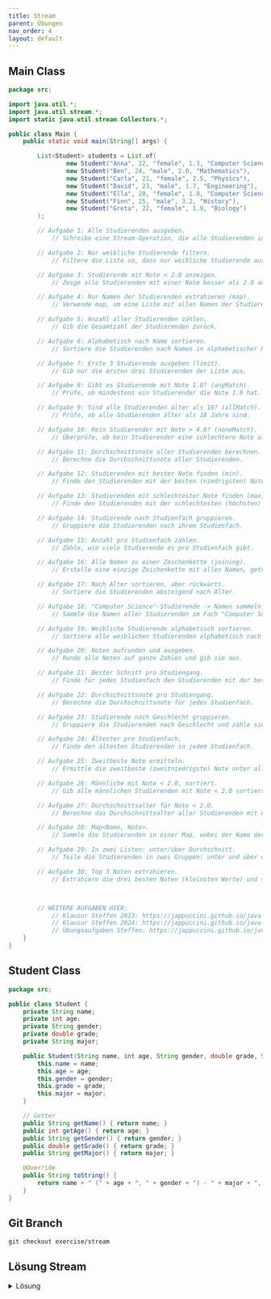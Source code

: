 ```yaml
---
title: Stream
parent: Übungen
nav_order: 4
layout: default
---
```


## Main Class
```java
package src;

import java.util.*;
import java.util.stream.*;
import static java.util.stream.Collectors.*;

public class Main {
    public static void main(String[] args) {

        List<Student> students = List.of(
                new Student("Anna", 22, "female", 1.3, "Computer Science"),
                new Student("Ben", 24, "male", 2.0, "Mathematics"),
                new Student("Carla", 21, "female", 2.5, "Physics"),
                new Student("David", 23, "male", 1.7, "Engineering"),
                new Student("Ella", 20, "female", 1.0, "Computer Science"),
                new Student("Finn", 25, "male", 3.2, "History"),
                new Student("Greta", 22, "female", 1.9, "Biology")
        );

        // Aufgabe 1: Alle Studierenden ausgeben.
            // Schreibe eine Stream-Operation, die alle Studierenden in der Konsole ausgibt.

        // Aufgabe 2: Nur weibliche Studierende filtern.
            // Filtere die Liste so, dass nur weibliche Studierende ausgegeben werden.

        // Aufgabe 3: Studierende mit Note < 2.0 anzeigen.
            // Zeige alle Studierenden mit einer Note besser als 2.0 an.

        // Aufgabe 4: Nur Namen der Studierenden extrahieren (map).
            // Verwende map, um eine Liste mit allen Namen der Studierenden zu erzeugen.

        // Aufgabe 5: Anzahl aller Studierenden zählen.
            // Gib die Gesamtzahl der Studierenden zurück.

        // Aufgabe 6: Alphabetisch nach Name sortieren.
            // Sortiere die Studierenden nach Namen in alphabetischer Reihenfolge.

        // Aufgabe 7: Erste 3 Studierende ausgeben (limit).
            // Gib nur die ersten drei Studierenden der Liste aus.

        // Aufgabe 8: Gibt es Studierende mit Note 1.0? (anyMatch).
            // Prüfe, ob mindestens ein Studierender die Note 1.0 hat.

        // Aufgabe 9: Sind alle Studierenden älter als 18? (allMatch).
            // Prüfe, ob alle Studierenden älter als 18 Jahre sind.

        // Aufgabe 10: Kein Studierender mit Note > 4.0? (noneMatch).
            // Überprüfe, ob kein Studierender eine schlechtere Note als 4.0 hat.

        // Aufgabe 11: Durchschnittsnote aller Studierenden berechnen.
            // Berechne die Durchschnittsnote aller Studierenden.

        // Aufgabe 12: Studierenden mit bester Note finden (min).
            // Finde den Studierenden mit der besten (niedrigsten) Note.

        // Aufgabe 13: Studierenden mit schlechtester Note finden (max).
            // Finde den Studierenden mit der schlechtesten (höchsten) Note.

        // Aufgabe 14: Studierende nach Studienfach gruppieren.
            // Gruppiere die Studierenden nach ihrem Studienfach.

        // Aufgabe 15: Anzahl pro Studienfach zählen.
            // Zähle, wie viele Studierende es pro Studienfach gibt.

        // Aufgabe 16: Alle Namen zu einer Zeichenkette (joining).
            // Erstelle eine einzige Zeichenkette mit allen Namen, getrennt durch Kommas.

        // Aufgabe 17: Nach Alter sortieren, aber rückwärts.
            // Sortiere die Studierenden absteigend nach Alter.

        // Aufgabe 18: "Computer Science"-Studierende -> Namen sammeln.
            // Sammle die Namen aller Studierenden im Fach "Computer Science".

        // Aufgabe 19: Weibliche Studierende alphabetisch sortieren.
            // Sortiere alle weiblichen Studierenden alphabetisch nach Name.

        // Aufgabe 20: Noten aufrunden und ausgeben.
            // Runde alle Noten auf ganze Zahlen und gib sie aus.

        // Aufgabe 21: Bester Schnitt pro Studiengang.
            // Finde für jedes Studienfach den Studierenden mit der besten Note.

        // Aufgabe 22: Durchschnittsnote pro Studiengang.
            // Berechne die Durchschnittsnote für jedes Studienfach.

        // Aufgabe 23: Studierende nach Geschlecht gruppieren.
            // Gruppiere die Studierenden nach Geschlecht und zähle sie.

        // Aufgabe 24: Ältester pro Studienfach.
            // Finde den ältesten Studierenden in jedem Studienfach.

        // Aufgabe 25: Zweitbeste Note ermitteln.
            // Ermittle die zweitbeste (zweitniedrigste) Note unter allen Studierenden.

        // Aufgabe 26: Männliche mit Note < 2.0, sortiert.
            // Gib alle männlichen Studierenden mit Note < 2.0 sortiert nach Note aus.

        // Aufgabe 27: Durchschnittsalter für Note < 2.0.
            // Berechne das Durchschnittsalter aller Studierenden mit einer Note < 2.0.

        // Aufgabe 28: Map<Name, Note>.
            // Sammle die Studierenden in einer Map, wobei der Name der Schlüssel ist und die Note der Wert.

        // Aufgabe 29: In zwei Listen: unter/über Durchschnitt.
            // Teile die Studierenden in zwei Gruppen: unter und über dem Durchschnitt.

        // Aufgabe 30: Top 3 Noten extrahieren.
            // Extrahiere die drei besten Noten (kleinsten Werte) und speichere sie in einer Liste.



        // WEITERE AUFGABEN HIER:
            // Klausur Steffen 2023: https://jappuccini.github.io/java-docs/production/additional-material/steffen/java-2/exam-preparation/2023
            // Klausur Steffen 2024: https://jappuccini.github.io/java-docs/production/additional-material/steffen/java-2/exam-preparation/2024
            // Übungsaufgaben Steffen: https://jappuccini.github.io/java-docs/production/exercises/java-stream-api/
    }
}

```

## Student Class
```java
package src;

public class Student {
    private String name;
    private int age;
    private String gender;
    private double grade;
    private String major;

    public Student(String name, int age, String gender, double grade, String major) {
        this.name = name;
        this.age = age;
        this.gender = gender;
        this.grade = grade;
        this.major = major;
    }

    // Getter
    public String getName() { return name; }
    public int getAge() { return age; }
    public String getGender() { return gender; }
    public double getGrade() { return grade; }
    public String getMajor() { return major; }

    @Override
    public String toString() {
        return name + " (" + age + ", " + gender + ") - " + major + ", Grade: " + grade;
    }
}

```

## Git Branch
```console
git checkout exercise/stream
```

## Lösung Stream

<details>
    <summary>
        Lösung
    </summary>
<div class="my-code-container">
    <h2>MainSolution Class</h2>
    {% highlight java %}package src;

import java.util.*;
import java.util.stream.*;
import static java.util.stream.Collectors.*;

public class MainSolution {
    public static void main(String[] args) {

        List<StudentSolution> students = List.of(
                new StudentSolution("Anna", 22, "female", 1.3, "Computer Science"),
                new StudentSolution("Ben", 24, "male", 2.0, "Mathematics"),
                new StudentSolution("Carla", 21, "female", 2.5, "Physics"),
                new StudentSolution("David", 23, "male", 1.7, "Engineering"),
                new StudentSolution("Ella", 20, "female", 1.0, "Computer Science"),
                new StudentSolution("Finn", 25, "male", 3.2, "History"),
                new StudentSolution("Greta", 22, "female", 1.9, "Biology")
        );

        // Aufgabe 1: Alle Studierenden ausgeben.
        // Schreibe eine Stream-Operation, die alle Studierenden in der Konsole ausgibt.
        students.forEach(System.out::println);

        // Aufgabe 2: Nur weibliche Studierende filtern.
        // Filtere die Liste so, dass nur weibliche Studierende ausgegeben werden.
        students.stream()
                .filter(s -> s.getGender().equals("female"))
                .forEach(System.out::println);

        // Aufgabe 3: Studierende mit Note < 2.0 anzeigen.
        // Zeige alle Studierenden mit einer Note besser als 2.0 an.
        students.stream()
                .filter(s -> s.getGrade() < 2.0)
                .forEach(System.out::println);

        // Aufgabe 4: Nur Namen der Studierenden extrahieren (map).
        // Verwende map, um eine Liste mit allen Namen der Studierenden zu erzeugen.
        students.stream()
                .map(StudentSolution::getName)
                .forEach(System.out::println);

        // Aufgabe 5: Anzahl aller Studierenden zählen.
        // Gib die Gesamtzahl der Studierenden zurück.
        long count = students.stream().count();
        System.out.println("Anzahl: " + count);

        // Aufgabe 6: Alphabetisch nach Name sortieren.
        // Sortiere die Studierenden nach Namen in alphabetischer Reihenfolge.
        students.stream()
                .sorted(Comparator.comparing(StudentSolution::getName))
                .forEach(System.out::println);

        // Aufgabe 7: Erste 3 Studierende ausgeben (limit).
        // Gib nur die ersten drei Studierenden der Liste aus.
        students.stream().limit(3).forEach(System.out::println);

        // Aufgabe 8: Gibt es Studierende mit Note 1.0? (anyMatch).
        // Prüfe, ob mindestens ein Studierender die Note 1.0 hat.
        boolean hasTop = students.stream().anyMatch(s -> s.getGrade() == 1.0);
        System.out.println("Hat Note 1.0: " + hasTop);

        // Aufgabe 9: Sind alle Studierenden älter als 18? (allMatch).
        // Prüfe, ob alle Studierenden älter als 18 Jahre sind.
        boolean allAdults = students.stream().allMatch(s -> s.getAge() > 18);
        System.out.println("Alle über 18: " + allAdults);

        // Aufgabe 10: Kein Studierender mit Note > 4.0? (noneMatch).
        // Überprüfe, ob kein Studierender eine schlechtere Note als 4.0 hat.
        boolean noneBad = students.stream().noneMatch(s -> s.getGrade() > 4.0);
        System.out.println("Niemand > 4.0: " + noneBad);

        // Aufgabe 11: Durchschnittsnote aller Studierenden berechnen.
        // Berechne die Durchschnittsnote aller Studierenden.
        double avg = students.stream().mapToDouble(StudentSolution::getGrade).average().orElse(0);
        System.out.println("Durchschnitt: " + avg);

        // Aufgabe 12: Studierenden mit bester Note finden (min).
        // Finde den Studierenden mit der besten (niedrigsten) Note.
        students.stream()
                .min(Comparator.comparing(StudentSolution::getGrade))
                .ifPresent(System.out::println);

        // Aufgabe 13: Studierenden mit schlechtester Note finden (max).
        // Finde den Studierenden mit der schlechtesten (höchsten) Note.
        students.stream()
                .max(Comparator.comparing(StudentSolution::getGrade))
                .ifPresent(System.out::println);

        // Aufgabe 14: Studierende nach Studienfach gruppieren.
        // Gruppiere die Studierenden nach ihrem Studienfach.
        Map<String, List<StudentSolution>> byMajor = students.stream().collect(groupingBy(StudentSolution::getMajor));
        System.out.println(byMajor);

        // Aufgabe 15: Anzahl pro Studienfach zählen.
        // Zähle, wie viele Studierende es pro Studienfach gibt.
        Map<String, Long> majorCount = students.stream().collect(groupingBy(StudentSolution::getMajor, counting()));
        System.out.println(majorCount);

        // Aufgabe 16: Alle Namen zu einer Zeichenkette (joining).
        // Erstelle eine einzige Zeichenkette mit allen Namen, getrennt durch Kommas.
        String names = students.stream().map(StudentSolution::getName).collect(joining(", "));
        System.out.println(names);

        // Aufgabe 17: Nach Alter sortieren, aber rückwärts.
        // Sortiere die Studierenden absteigend nach Alter.
        students.stream()
                .sorted(Comparator.comparing(StudentSolution::getAge).reversed())
                .forEach(System.out::println);

        // Aufgabe 18: "Computer Science"-Studierende -> Namen sammeln.
        // Sammle die Namen aller Studierenden im Fach "Computer Science".
        List<String> csNames = students.stream()
                .filter(s -> s.getMajor().equals("Computer Science"))
                .map(StudentSolution::getName)
                .collect(toList());
        System.out.println(csNames);

        // Aufgabe 19: Weibliche Studierende alphabetisch sortieren.
        // Sortiere alle weiblichen Studierenden alphabetisch nach Name.
        students.stream()
                .filter(s -> s.getGender().equals("female"))
                .sorted(Comparator.comparing(StudentSolution::getName))
                .forEach(System.out::println);

        // Aufgabe 20: Noten aufrunden und ausgeben.
        // Runde alle Noten auf ganze Zahlen und gib sie aus.
        students.stream()
                .map(s -> (int) Math.round(s.getGrade()))
                .forEach(System.out::println);

        // Aufgabe 21: Bester Schnitt pro Studiengang.
        // Finde für jedes Studienfach den Studierenden mit der besten Note.
        Map<String, Optional<StudentSolution>> bestPerMajor = students.stream()
                .collect(groupingBy(StudentSolution::getMajor, minBy(Comparator.comparing(StudentSolution::getGrade))));
        System.out.println(bestPerMajor);

        // Aufgabe 22: Durchschnittsnote pro Studiengang.
        // Berechne die Durchschnittsnote für jedes Studienfach.
        Map<String, Double> avgPerMajor = students.stream()
                .collect(groupingBy(StudentSolution::getMajor, averagingDouble(StudentSolution::getGrade)));
        System.out.println(avgPerMajor);

        // Aufgabe 23: Studierende nach Geschlecht gruppieren.
        // Gruppiere die Studierenden nach Geschlecht und zähle sie.
        Map<String, Long> genderCount = students.stream()
                .collect(groupingBy(StudentSolution::getGender, counting()));
        System.out.println(genderCount);

        // Aufgabe 24: Ältester pro Studienfach.
        // Finde den ältesten Studierenden in jedem Studienfach.
        Map<String, Optional<StudentSolution>> oldestPerMajor = students.stream()
                .collect(groupingBy(StudentSolution::getMajor, maxBy(Comparator.comparing(StudentSolution::getAge))));
        System.out.println(oldestPerMajor);

        // Aufgabe 25: Zweitbeste Note ermitteln.
        // Ermittle die zweitbeste (zweitniedrigste) Note unter allen Studierenden.
        students.stream()
                .map(StudentSolution::getGrade)
                .sorted()
                .skip(1)
                .findFirst()
                .ifPresent(System.out::println);

        // Aufgabe 26: Männliche mit Note < 2.0, sortiert.
        // Gib alle männlichen Studierenden mit Note < 2.0 sortiert nach Note aus.
        students.stream()
                .filter(s -> s.getGender().equals("male") && s.getGrade() < 2.0)
                .sorted(Comparator.comparing(StudentSolution::getGrade))
                .forEach(System.out::println);

        // Aufgabe 27: Durchschnittsalter für Note < 2.0.
        // Berechne das Durchschnittsalter aller Studierenden mit einer Note < 2.0.
        double avgAge = students.stream()
                .filter(s -> s.getGrade() < 2.0)
                .mapToInt(StudentSolution::getAge)
                .average().orElse(0);
        System.out.println("Durchschnittsalter: " + avgAge);

        // Aufgabe 28: Map<Name, Note>.
        // Sammle die Studierenden in einer Map, wobei der Name der Schlüssel ist und die Note der Wert.
        Map<String, Double> nameGradeMap = students.stream()
                .collect(toMap(StudentSolution::getName, StudentSolution::getGrade));
        System.out.println(nameGradeMap);

        // Aufgabe 29: In zwei Listen: unter/über Durchschnitt.
        // Teile die Studierenden in zwei Gruppen: unter und über dem Durchschnitt.
        double avgAll = students.stream().mapToDouble(StudentSolution::getGrade).average().orElse(0);
        Map<Boolean, List<StudentSolution>> partitioned = students.stream()
                .collect(partitioningBy(s -> s.getGrade() < avgAll));
        System.out.println("Unter Durchschnitt: " + partitioned.get(true));
        System.out.println("Über Durchschnitt: " + partitioned.get(false));

        // Aufgabe 30: Top 3 Noten extrahieren.
        // Extrahiere die drei besten Noten (kleinsten Werte) und speichere sie in einer Liste.
        List<Double> top3Grades = students.stream()
                .map(StudentSolution::getGrade)
                .sorted()
                .limit(3)
                .collect(toList());
        System.out.println("Top 3 Noten: " + top3Grades);
    }
}
{% endhighlight %}

    <h2>StudentSolution Class</h2>
    {% highlight java %}package src;

public class StudentSolution {
    private String name;
    private int age;
    private String gender;
    private double grade;
    private String major;

    public StudentSolution(String name, int age, String gender, double grade, String major) {
        this.name = name;
        this.age = age;
        this.gender = gender;
        this.grade = grade;
        this.major = major;
    }

    // Getter
    public String getName() { return name; }
    public int getAge() { return age; }
    public String getGender() { return gender; }
    public double getGrade() { return grade; }
    public String getMajor() { return major; }

    @Override
    public String toString() {
        return name + " (" + age + ", " + gender + ") - " + major + ", Grade: " + grade;
    }
}
{% endhighlight %}
</div>
</details>
